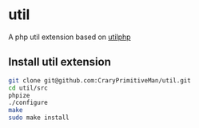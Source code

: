 # util
A php util extension based on [utilphp](https://github.com/brandonwamboldt/utilphp)

## Install util extension
```sh
git clone git@github.com:CraryPrimitiveMan/util.git
cd util/src
phpize
./configure
make
sudo make install
```
